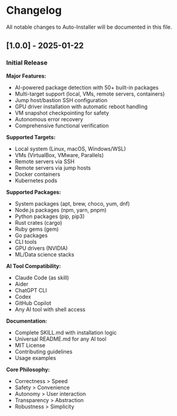 # Changelog

All notable changes to Auto-Installer will be documented in this file.

## [1.0.0] - 2025-01-22

### Initial Release

**Major Features:**
- AI-powered package detection with 50+ built-in packages
- Multi-target support (local, VMs, remote servers, containers)
- Jump host/bastion SSH configuration
- GPU driver installation with automatic reboot handling
- VM snapshot checkpointing for safety
- Autonomous error recovery
- Comprehensive functional verification

**Supported Targets:**
- Local system (Linux, macOS, Windows/WSL)
- VMs (VirtualBox, VMware, Parallels)
- Remote servers via SSH
- Remote servers via jump hosts
- Docker containers
- Kubernetes pods

**Supported Packages:**
- System packages (apt, brew, choco, yum, dnf)
- Node.js packages (npm, yarn, pnpm)
- Python packages (pip, pip3)
- Rust crates (cargo)
- Ruby gems (gem)
- Go packages
- CLI tools
- GPU drivers (NVIDIA)
- ML/Data science stacks

**AI Tool Compatibility:**
- Claude Code (as skill)
- Aider
- ChatGPT CLI
- Codex
- GitHub Copilot
- Any AI tool with shell access

**Documentation:**
- Complete SKILL.md with installation logic
- Universal README.md for any AI tool
- MIT License
- Contributing guidelines
- Usage examples

**Core Philosophy:**
- Correctness > Speed
- Safety > Convenience
- Autonomy > User interaction
- Transparency > Abstraction
- Robustness > Simplicity
